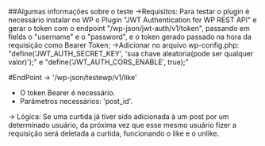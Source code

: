 ##Algumas informações sobre o teste
->Requisitos: Para testar o plugin é necessário instalar no WP o Plugin "JWT Authentication for WP REST API" e gerar o token com o endpoint "/wp-json/jwt-auth/v1/token", passando em fields o "username" e o "password", e o token gerado passado na hora da requisição como Bearer Token;
->Adicionar no arquivo wp-config.php: "define('JWT_AUTH_SECRET_KEY', 'sua chave aleatoria(pode ser qualquer valor)');" e "define('JWT_AUTH_CORS_ENABLE', true);"

#EndPoint
-> '/wp-json/testewp/v1/like'
- O token Bearer é necessário.
- Parâmetros necessários: 'post_id'.

-> Lógica: Se uma curtida já tiver sido adicionada à um post por um determinado usuário, da próxima vez que esse mesmo usuário fizer a requisição será deletada a curtida, funcionando o like e o unlike.